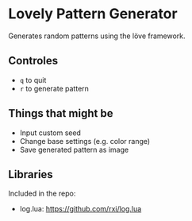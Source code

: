 # Lovely Pattern Generator

Generates random patterns using the löve framework.

## Controles

- `q` to quit
- `r` to generate pattern

## Things that might be

- Input custom seed
- Change base settings (e.g. color range)
- Save generated pattern as image

## Libraries

Included in the repo:

- log.lua: https://github.com/rxi/log.lua
